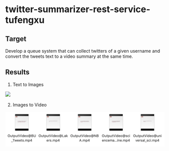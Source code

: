 # twitter-summarizer-rest-service-tufengxu

<a name="product-target"/>

## Target

Develop a queue system that can collect twitters of a given username and convert the tweets text to a video summary at the same time.


## Results
1. Text to Images
<img src="Images/text_to_image_2.png">

2. Images to Video 
<img src="result_video.png">
